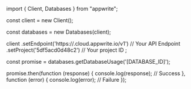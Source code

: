 import { Client, Databases } from "appwrite";

const client = new Client();

const databases = new Databases(client);

client
    .setEndpoint('https://<REGION>.cloud.appwrite.io/v1') // Your API Endpoint
    .setProject('5df5acd0d48c2') // Your project ID
;

const promise = databases.getDatabaseUsage('[DATABASE_ID]');

promise.then(function (response) {
    console.log(response); // Success
}, function (error) {
    console.log(error); // Failure
});